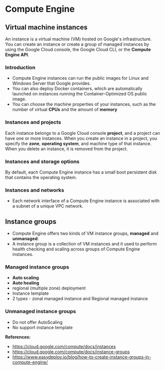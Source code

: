 # Compute Engine

## Virtual machine instances

An instance is a virtual machine (VM) hosted on Google's infrastructure. You can create an instance or create a group of managed instances by using the Google Cloud console, the Google Cloud CLI, or the **Compute Engine API**.

### Introduction

- Compute Engine instances can run the public images for Linux and Windows Server that Google provides.
- You can also deploy Docker containers, which are automatically launched on instances running the Container-Optimized OS public image.
- You can choose the machine properties of your instances, such as the number of virtual **CPUs** and the amount of **memory**

### Instances and projects

Each instance belongs to a Google Cloud console **project**, and a project can have one or more instances. When you create an instance in a project, you specify the **zone**, **operating system**, and machine type of that instance. When you delete an instance, it is removed from the project.

### Instances and storage options

By default, each Compute Engine instance has a small boot persistent disk that contains the operating system.

### Instances and networks

- Each network interface of a Compute Engine instance is associated with a subnet of a unique VPC network.

## Instance groups

- Compute Engine offers two kinds of VM instance groups, **managed** and **unmanaged**:
- A instance group is a collection of VM instances and it used to perform health checking and scaling across groups of Compute Engine instances.

### Managed instance groups

- **Auto scaling**
- **Auto healing**
- regional (multiple zone) deployment
- Instance template
- 2 types - zonal managed instance and Regional managed instance

### Unmanaged instance groups

- Do not offer AutoScaling
- No support instance template

**References:**

- https://cloud.google.com/compute/docs/instances
- https://cloud.google.com/compute/docs/instance-groups
- https://www.easydeploy.io/blog/how-to-create-instance-groups-in-compute-engine/
